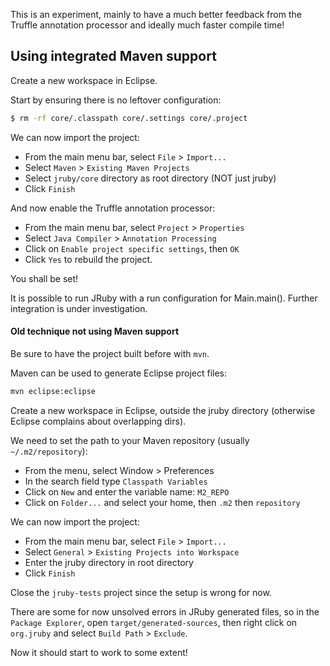 This is an experiment, mainly to have a much better feedback from the Truffle annotation processor and ideally much faster compile time!

## Using integrated Maven support

Create a new workspace in Eclipse.

Start by ensuring there is no leftover configuration:
```bash
$ rm -rf core/.classpath core/.settings core/.project
```

We can now import the project:
* From the main menu bar, select `File` > `Import...`
* Select `Maven` > `Existing Maven Projects`
* Select `jruby/core` directory as root directory (NOT just jruby)
* Click `Finish`

And now enable the Truffle annotation processor:
* From the main menu bar, select `Project` > `Properties`
* Select `Java Compiler` > `Annotation Processing`
* Click on `Enable project specific settings`, then `OK`
* Click `Yes` to rebuild the project.

You shall be set!

It is possible to run JRuby with a run configuration for Main.main().
Further integration is under investigation.

#### Old technique not using Maven support

Be sure to have the project built before with `mvn`.

Maven can be used to generate Eclipse project files:
```bash
mvn eclipse:eclipse
```

Create a new workspace in Eclipse, outside the jruby directory (otherwise Eclipse complains about overlapping dirs).

We need to set the path to your Maven repository (usually `~/.m2/repository`):
* From the menu, select Window > Preferences
* In the search field type `Classpath Variables`
* Click on `New` and enter the variable name: `M2_REPO`
* Click on `Folder...` and select your home, then `.m2` then `repository`

We can now import the project:
* From the main menu bar, select `File` > `Import...`
* Select `General` > `Existing Projects into Workspace`
* Enter the jruby directory in root directory
* Click `Finish`

Close the `jruby-tests` project since the setup is wrong for now.

There are some for now unsolved errors in JRuby generated files, so in the `Package Explorer`,
open `target/generated-sources`, then right click on `org.jruby` and select `Build Path` > `Exclude`.

Now it should start to work to some extent!
